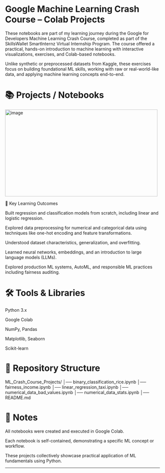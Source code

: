 # Google Machine Learning Crash Course – Colab Projects

These notebooks are part of my learning journey during the Google for Developers Machine Learning Crash Course, completed as part of the SkillsWallet SmartInternz Virtual Internship Program. The course offered a practical, hands-on introduction to machine learning with interactive visualizations, exercises, and Colab-based notebooks.

Unlike synthetic or preprocessed datasets from Kaggle, these exercises focus on building foundational ML skills, working with raw or real-world-like data, and applying machine learning concepts end-to-end.

# 📚 Projects / Notebooks
<img width="496" height="282" alt="image" src="https://github.com/user-attachments/assets/1cf5a89b-0934-4df9-b4b8-9f0e02f4d803" />

🚀 Key Learning Outcomes

Built regression and classification models from scratch, including linear and logistic regression.

Explored data preprocessing for numerical and categorical data using techniques like one-hot encoding and feature transformations.

Understood dataset characteristics, generalization, and overfitting.

Learned neural networks, embeddings, and an introduction to large language models (LLMs).

Explored production ML systems, AutoML, and responsible ML practices including fairness auditing.

# 🛠️ Tools & Libraries

Python 3.x

Google Colab

NumPy, Pandas

Matplotlib, Seaborn

Scikit-learn

# 📂 Repository Structure
ML_Crash_Course_Projects/
│── binary_classification_rice.ipynb
│── fairness_income.ipynb
│── linear_regression_taxi.ipynb
│── numerical_data_bad_values.ipynb
│── numerical_data_stats.ipynb
│── README.md

# 🔑 Notes

All notebooks were created and executed in Google Colab.

Each notebook is self-contained, demonstrating a specific ML concept or workflow.

These projects collectively showcase practical application of ML fundamentals using Python.

---
